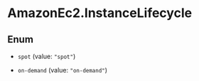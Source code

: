 # AmazonEc2.InstanceLifecycle

## Enum


* `spot` (value: `"spot"`)

* `on-demand` (value: `"on-demand"`)


